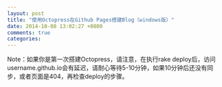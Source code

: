 ```yaml
---
layout: post
title: "使用Octopress在Github Pages搭建Blog（windows版）"
date: 2014-10-08 13:02:27 +0800
comments: true
categories: 
---
```

Note：如果你是第一次搭建Octopress，请注意，在执行rake deploy后，访问username.github.io会有延迟，请耐心等待5-10分钟，如果10分钟后还没有同步，或者页面是404，再检查deploy的步骤。
